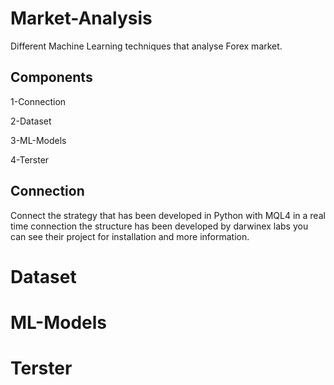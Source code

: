 # Market-Analysis
Different Machine Learning techniques that analyse Forex market.

## Components

1-Connection

2-Dataset

3-ML-Models

4-Terster


## Connection

Connect the strategy that has been developed in Python with MQL4 in a real time connection the structure has been developed by darwinex labs you can see their project for installation and more information.

# Dataset

# ML-Models

# Terster
